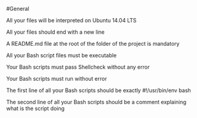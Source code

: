 #General

All your files will be interpreted on Ubuntu 14.04 LTS

All your files should end with a new line

A README.md file at the root of the folder of the project is mandatory

All your Bash script files must be executable

Your Bash scripts must pass Shellcheck without any error

Your Bash scripts must run without error

The first line of all your Bash scripts should be exactly #!/usr/bin/env bash

The second line of all your Bash scripts should be a comment explaining what is the script doing

